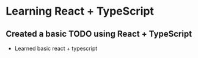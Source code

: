 # Learning React + TypeScript

## Created a basic TODO using React + TypeScript
* Learned basic react + typescript